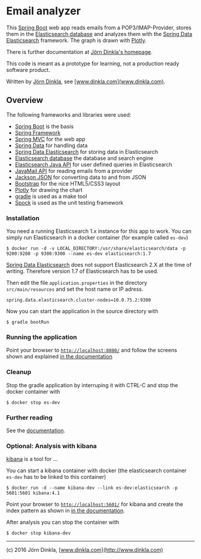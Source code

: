 # Email analyzer

This [Spring Boot](http://projects.spring.io/spring-boot/) web app reads emails from a POP3/IMAP-Provider, stores them in the
[Elasticsearch database](https://www.elastic.co/products/elasticsearch)
and analyzes them with the [Spring Data Elasticsearch](http://projects.spring.io/spring-data-elasticsearch/) framework.
The graph is drawn with [Plotly](https://plot.ly/).

There is further documentation at [Jörn Dinkla's homepage](http://www.dinkla.net/de/programming/spring-boot-elasticsearch-dev.html).

This code is meant as a prototype for learning, not a production ready software product.

Written by [Jörn Dinkla](www.dinkla.com), see [www.dinkla.com](www.dinkla.com).

## Overview

The following frameworks and libraries were used:

* [Spring Boot](http://projects.spring.io/spring-boot/) is the basis
* [Spring Framework](http://projects.spring.io/spring-framework/)
* [Spring MVC](http://docs.spring.io/spring/docs/current/spring-framework-reference/htmlsingle/#mvc) for the web app
* [Spring Data](http://projects.spring.io/spring-data/) for handling data
* [Spring Data Elasticsearch](http://projects.spring.io/spring-data-elasticsearch/) for storing data in Elasticsearch
* [Elasticsearch database](https://www.elastic.co/products/elasticsearch) the database and search engine
* [Elasticsearch Java API](https://www.elastic.co/guide/en/elasticsearch/client/java-api/current/index.html) for user defined queries in Elasticsearch
* [JavaMail API](https://java.net/projects/javamail/pages/Home) for reading emails from a provider
* [Jackson JSON](https://github.com/FasterXML/jackson) for converting data to and from JSON
* [Bootstrap](http://getbootstrap.com/) for the nice HTML5/CSS3 layout
* [Plotly](https://plot.ly/) for drawing the chart
* [gradle](http://gradle.org/) is used as a make tool
* [Spock](http://spockframework.org/) is used as the unit testing framework


### Installation

You need a running Elasticsearch 1.x instance for this app to work. You can simply run Elasticsearch in a docker
container (for example called `es-dev`)

```
$ docker run -d -v LOCAL_DIRECTORY:/usr/share/elasticsearch/data -p 9200:9200 -p 9300:9300 --name es-dev elasticsearch:1.7
```

[Spring Data Elasticsearch](http://projects.spring.io/spring-data-elasticsearch/) does not support Elasticsearch 2.X
at the time of writing. Therefore version 1.7 of Elasticsearch has to be used.

Then edit the file `application.properties` in the directory `src/main/resources` and set the host name or IP adress.

```
spring.data.elasticsearch.cluster-nodes=10.0.75.2:9300
```

Now you can start the application in the source directory with

```
$ gradle bootRun
```

### Running the application

Point your browser to [`http://localhost:8080/`](http://localhost:8080/) and follow the screens shown and explained
[in the documentation](http://www.dinkla.net/de/programming/spring-boot-elasticsearch-doc.html)

### Cleanup

Stop the gradle application by interruping it with CTRL-C and stop the docker container with

```
$ docker stop es-dev
```

### Further reading

See the [documentation](http://www.dinkla.net/de/programming/spring-boot-elasticsearch-dev.html).

### Optional: Analysis with kibana

[kibana](https://www.elastic.co/products/kibana) is a tool for ...

You can start a kibana container with docker (the elasticsearch container `es-dev` has to be linked to this container)

```
$ docker run -d --name kibana-dev --link es-dev:elasticsearch -p 5601:5601 kibana:4.1
```

Point your browser to [`http://localhost:5601/`](http://localhost:5601/) for kibana and create the index pattern
as shown in [in the documentation](http://www.dinkla.net/de/programming/spring-boot-elasticsearch-doc.html).

After analysis you can stop the container with
 ```
$ docker stop kibana-dev
```

---
(c) 2016 Jörn Dinkla, [www.dinkla.com](http://www.dinkla.com)
